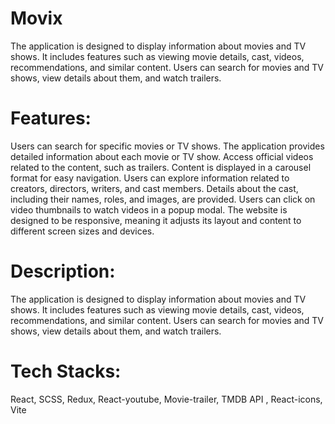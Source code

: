 # Movix
 The application is designed to display information about movies and TV shows. It includes features such as viewing movie details, cast, videos, recommendations, and similar content. Users can search for movies and TV shows, view details about them, and watch trailers.
 
# Features:
Users can search for specific movies or TV shows.
The application provides detailed information about each movie or TV show.
Access official videos related to the content, such as trailers.
Content is displayed in a carousel format for easy navigation.
Users can explore information related to creators, directors, writers, and cast members. Details about the cast, including their names, roles, and images, are provided.
Users can click on video thumbnails to watch videos in a popup modal.
The website is designed to be responsive, meaning it adjusts its layout and content to different screen sizes and devices.

# Description:
The application is designed to display information about movies and TV shows. It includes features such as viewing movie details, cast, videos, recommendations, and similar content. Users can search for movies and TV shows, view details about them, and watch trailers.

# Tech Stacks:
 React, SCSS, Redux, React-youtube, Movie-trailer, TMDB API , React-icons, Vite

